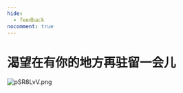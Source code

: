 ```yaml
---
hide:
  - feedback
nocomment: true
---
```


# 渴望在有你的地方再驻留一会儿



![pSR8LvV.png](https://s1.ax1x.com/2023/02/08/pSR8LvV.png)

